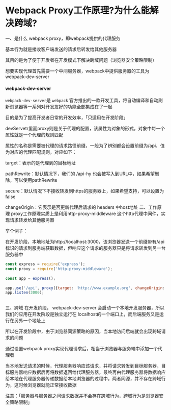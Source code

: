 # Webpack Proxy工作原理?为什么能解决跨域?

一、是什么
webpack proxy，即webpack提供的代理服务

基本行为就是接收客户端发送的请求后转发给其他服务器

其目的是为了便于开发者在开发模式下解决跨域问题（浏览器安全策略限制）

想要实现代理首先需要一个中间服务器，webpack中提供服务器的工具为webpack-dev-server

#### webpack-dev-server

`webpack-dev-server`是 `webpack` 官方推出的一款开发工具，将自动编译和自动刷新浏览器等一系列对开发友好的功能全部集成在了一起

目的是为了提高开发者日常的开发效率，「只适用在开发阶段」

devServetr里面proxy则是关于代理的配置，该属性为对象的形式，对象中每一个属性就是一个代理的规则匹配

属性的名称是需要被代理的请求路径前缀，一般为了辨别都会设置前缀为/api，值为对应的代理匹配规则，对应如下：

target：表示的是代理到的目标地址

pathRewrite：默认情况下，我们的 /api-hy 也会被写入到URL中，如果希望删除，可以使用pathRewrite

secure：默认情况下不接收转发到https的服务器上，如果希望支持，可以设置为false

changeOrigin：它表示是否更新代理后请求的 headers 中host地址
二、工作原理
proxy工作原理实质上是利用http-proxy-middleware 这个http代理中间件，实现请求转发给其他服务器

举个例子：

在开发阶段，本地地址为http://localhost:3000，该浏览器发送一个前缀带有/api标识的请求到服务端获取数据，但响应这个请求的服务器只是将请求转发到另一台服务器中

```js
const express = require('express');
const proxy = require('http-proxy-middleware');
 
const app = express();
 
app.use('/api', proxy({target: 'http://www.example.org', changeOrigin: true}));
app.listen(3000);
 
```

三、跨域
在开发阶段， webpack-dev-server 会启动一个本地开发服务器，所以我们的应用在开发阶段是独立运行在 localhost的一个端口上，而后端服务又是运行在另外一个地址上

所以在开发阶段中，由于浏览器同源策略的原因，当本地访问后端就会出现跨域请求的问题

通过设置webpack proxy实现代理请求后，相当于浏览器与服务端中添加一个代理者

当本地发送请求的时候，代理服务器响应该请求，并将请求转发到目标服务器，目标服务器响应数据后再将数据返回给代理服务器，最终再由代理服务器将数据响应给本地在代理服务器传递数据给本地浏览器的过程中，两者同源，并不存在跨域行为，这时候浏览器就能正常接收数据

注意：「服务器与服务器之间请求数据并不会存在跨域行为，跨域行为是浏览器安全策略限制」
